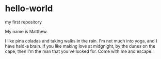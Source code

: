 # hello-world
my first repository

My name is Matthew.

I like pina coladas and taking walks in the rain. I'm not much into yoga, and I have hald-a brain.
If you like making love at midgnight, by the dunes on the cape, then I'm the man that you've looked for.
Come with me and escape.
